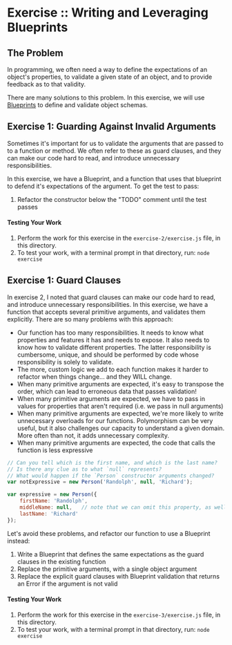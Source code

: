 Exercise :: Writing and Leveraging Blueprints
=============================================

## The Problem
In programming, we often need a way to define the expectations of an object's properties, to validate a given state of an object, and to provide feedback as to that validity.

There are many solutions to this problem. In this exercise, we will use [Blueprints](https://github.com/losandes/polyn/wiki/Blueprint) to define and validate object schemas.


## Exercise 1: Guarding Against Invalid Arguments
Sometimes it's important for us to validate the arguments that are passed to to a function or method. We often refer to these as guard clauses, and they can make our code hard to read, and introduce unnecessary responsibilities.

In this exercise, we have a Blueprint, and a function that uses that blueprint to defend it's expectations of the argument. To get the test to pass:

1. Refactor the constructor below the "TODO" comment until the test passes

#### Testing Your Work

1. Perform the work for this exercise in the `exercise-2/exercise.js` file, in this directory.
2. To test your work, with a terminal prompt in that directory, run: `node exercise`

## Exercise 1: Guard Clauses
In exercise 2, I noted that guard clauses can make our code hard to read, and introduce unnecessary responsibilities. In this exercise, we have a function that accepts several primitive arguments, and validates them explicitly. There are so many problems with this approach:

* Our function has too many responsibilities. It needs to know what properties and features it has and needs to expose. It also needs to know how to validate different properties. The latter responsibility is cumbersome, unique, and should be performed by code whose responsibility is solely to validate.
* The more, custom logic we add to each function makes it harder to refactor when things change... and they WILL change.
* When many primitive arguments are expected, it's easy to transpose the order, which can lead to erroneous data that passes validation!
* When many primitive arguments are expected, we have to pass in values for properties that aren't required (i.e. we pass in null arguments)
* When many primitive arguments are expected, we're more likely to write unnecessary overloads for our functions. Polymorphism can be very useful, but it also challenges our capacity to understand a given domain. More often than not, it adds unnecessary complexity.
* When many primitive arguments are expected, the code that calls the function is less expressive

```javascript
// Can you tell which is the first name, and which is the last name?
// Is there any clue as to what `null` represents?
// What would happen if the `Person` constructor arguments changed?
var notExpressive = new Person('Randolph', null, 'Richard');

var expressive = new Person({
    firstName: 'Randolph',
    middleName: null,   // note that we can omit this property, as well
    lastName: 'Richard'
});
```

Let's avoid these problems, and refactor our function to use a Blueprint instead:

1. Write a Blueprint that defines the same expectations as the guard clauses in the existing function
2. Replace the primitive arguments, with a single object argument
3. Replace the explicit guard clauses with Blueprint validation that returns an Error if the argument is not valid

#### Testing Your Work

1. Perform the work for this exercise in the `exercise-3/exercise.js` file, in this directory.
2. To test your work, with a terminal prompt in that directory, run: `node exercise`
